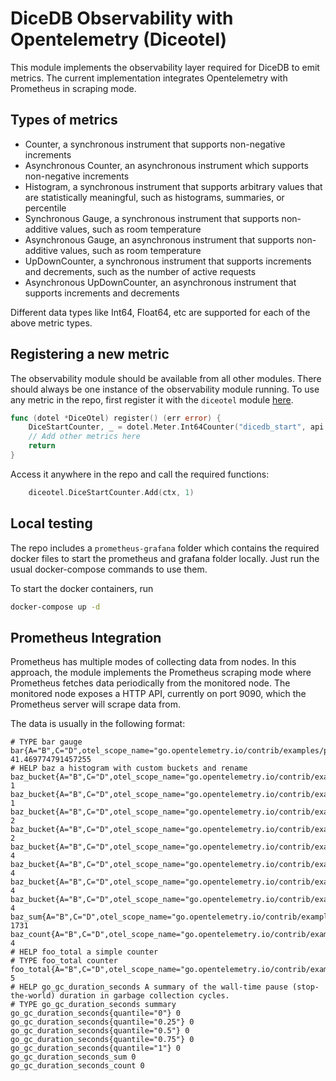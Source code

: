 # DiceDB Observability with Opentelemetry (Diceotel)

This module implements the observability layer required for DiceDB to emit metrics.
The current implementation integrates Opentelemetry with Prometheus in scraping mode.

## Types of metrics
- Counter, a synchronous instrument that supports non-negative increments
- Asynchronous Counter, an asynchronous instrument which supports non-negative increments
- Histogram, a synchronous instrument that supports arbitrary values that are statistically meaningful, such as histograms, summaries, or percentile
- Synchronous Gauge, a synchronous instrument that supports non-additive values, such as room temperature
- Asynchronous Gauge, an asynchronous instrument that supports non-additive values, such as room temperature
- UpDownCounter, a synchronous instrument that supports increments and decrements, such as the number of active requests
- Asynchronous UpDownCounter, an asynchronous instrument that supports increments and decrements

Different data types like Int64, Float64, etc are supported for each of the above metric types.

## Registering a new metric

The observability module should be available from all other modules. There should always
be one instance of the observability module running.
To use any metric in the repo, first register it with the `diceotel` module [here](metrics.go).
```go
func (dotel *DiceOtel) register() (err error) {
	DiceStartCounter, _ = dotel.Meter.Int64Counter("dicedb_start", api.WithDescription("A counter for the start of the DiceDB server"))
	// Add other metrics here
	return
}
```

Access it anywhere in the repo and call the required functions:
```go
	diceotel.DiceStartCounter.Add(ctx, 1)
```

## Local testing
The repo includes a `prometheus-grafana` folder which contains the required docker files to start the prometheus
and grafana folder locally.
Just run the usual docker-compose commands to use them.

To start the docker containers, run
```bash
docker-compose up -d
```

## Prometheus Integration
Prometheus has multiple modes of collecting data from nodes. In this approach, the module
implements the Prometheus scraping mode where Prometheus fetches data periodically from the
monitored node. The monitored node exposes a HTTP API, currently on port 9090, which the Prometheus
server will scrape data from.

The data is usually in the following format:
```# HELP bar a fun little gauge                                                                                                                                                               
# TYPE bar gauge                                                                                                                                                                            
bar{A="B",C="D",otel_scope_name="go.opentelemetry.io/contrib/examples/prometheus",otel_scope_version=""} 41.469774791457255                                                                 
# HELP baz a histogram with custom buckets and rename
baz_bucket{A="B",C="D",otel_scope_name="go.opentelemetry.io/contrib/examples/prometheus",otel_scope_version="",le="64"} 1 
baz_bucket{A="B",C="D",otel_scope_name="go.opentelemetry.io/contrib/examples/prometheus",otel_scope_version="",le="128"} 1
baz_bucket{A="B",C="D",otel_scope_name="go.opentelemetry.io/contrib/examples/prometheus",otel_scope_version="",le="256"} 2
baz_bucket{A="B",C="D",otel_scope_name="go.opentelemetry.io/contrib/examples/prometheus",otel_scope_version="",le="512"} 2
baz_bucket{A="B",C="D",otel_scope_name="go.opentelemetry.io/contrib/examples/prometheus",otel_scope_version="",le="1024"} 4
baz_bucket{A="B",C="D",otel_scope_name="go.opentelemetry.io/contrib/examples/prometheus",otel_scope_version="",le="2048"} 4
baz_bucket{A="B",C="D",otel_scope_name="go.opentelemetry.io/contrib/examples/prometheus",otel_scope_version="",le="4096"} 4
baz_bucket{A="B",C="D",otel_scope_name="go.opentelemetry.io/contrib/examples/prometheus",otel_scope_version="",le="+Inf"} 4
baz_sum{A="B",C="D",otel_scope_name="go.opentelemetry.io/contrib/examples/prometheus",otel_scope_version=""} 1731                                                                           
baz_count{A="B",C="D",otel_scope_name="go.opentelemetry.io/contrib/examples/prometheus",otel_scope_version=""} 4
# HELP foo_total a simple counter
# TYPE foo_total counter
foo_total{A="B",C="D",otel_scope_name="go.opentelemetry.io/contrib/examples/prometheus",otel_scope_version=""} 5
# HELP go_gc_duration_seconds A summary of the wall-time pause (stop-the-world) duration in garbage collection cycles.
# TYPE go_gc_duration_seconds summary
go_gc_duration_seconds{quantile="0"} 0
go_gc_duration_seconds{quantile="0.25"} 0
go_gc_duration_seconds{quantile="0.5"} 0
go_gc_duration_seconds{quantile="0.75"} 0
go_gc_duration_seconds{quantile="1"} 0
go_gc_duration_seconds_sum 0
go_gc_duration_seconds_count 0
```

